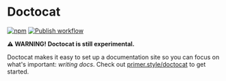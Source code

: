 # Doctocat

[![npm](https://img.shields.io/npm/v/@primer/gatsby-theme-doctocat)](https://www.npmjs.com/package/@primer/gatsby-theme-doctocat)
[![Publish workflow](https://github.com/primer/doctocat/workflows/Publish/badge.svg)](https://github.com/primer/doctocat/actions)

**⚠️ WARNING! Doctocat is still experimental.**

Doctocat makes it easy to set up a documentation site so you can focus on what's important: _writing docs_. Check out [primer.style/doctocat](https://primer.style/doctocat) to get started.
